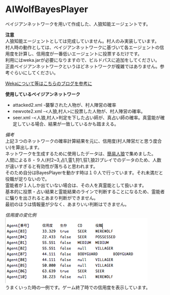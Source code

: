 # AIWolfBayesPlayer
ベイジアンネットワークを用いて作成した、人狼知能エージェントです。

**注意**  
人狼知能エージェントとしては完成していません。村人のみ実装しています。  
村人時の動作としては、ベイジアンネットワークに基づいて各エージェントの信用度を計算し、信用度が一番低いエージェントに投票するだけです。  
利用にはweka.jarが必要になりますので、ビルドパスに追加をしてください。  
正直ベイジアンネットワークというほどネットワークが複雑ではありません。参考ぐらいにしてください。


[Wekaについて等はこちらのブログを参考に](http://informationstudent.blog.fc2.com/blog-entry-26.html "WekaのEditableBayesNetを使いやすくするクラスを作成")

**使用しているベイジアンネットワーク**
* attacked2.xml -襲撃された人物が、村人陣営の確率
* newvote2.xml  -<人狼,村人>に投票した人物が、村人陣営の確率。
* seer.xml    -<人狼,村人>判定を下した占い師が、真占い師の確率。真霊能が確定している場合、結果が一致しているかも踏まえる。  

*備考*  
上記３つのネットワークの確率計算結果を元に、信用度(村人陣営だと思う度合い)を算出します。  
ネットワークを生成するために使用したデータは、[簡易人狼](http://kindai-csg.com/member/contents/jinrou/)で集めました。  
人間による８・９人(村2~3,占1,霊1,狩1,狂1,狼2)プレイでのデータのため、人数が違いすぎると有効性が落ちると思われます。  
そのため自分はBayesPlayerを動かす時は１０人で行っています。それ未満だと役職が足りないので。  
霊能者が１人しか出ていない場合は、その人を真霊能として扱います。  
基本的に投票・占い結果と霊能結果のラインで判断することになるため、霊能者に騙りを出されるとあまり判断ができません。  
最初のほうは情報量が少なく、あまりいい判断はできません。


*信用度の変化例*  
![result](result.png)  
うまくいった時の一例です。ゲーム終了時での信用度を表示しています。
